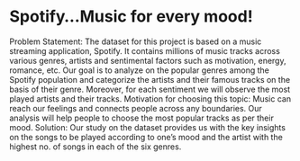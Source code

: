 # Spotify…Music for every mood!
Problem Statement: The dataset for this project is based on a music streaming application, Spotify. It contains millions of music tracks across various genres, artists and sentimental factors such as motivation, energy, romance, etc. Our goal is to analyze on the popular genres among the Spotify population and categorize the artists and their famous tracks on the basis of their genre. Moreover, for each sentiment we will observe the most played artists and their tracks.
Motivation for choosing this topic: Music can reach our feelings and connects people across any boundaries. Our analysis will help people to choose the most popular tracks as per their mood.
Solution: Our study on the dataset provides us with the key insights on the songs to be played according to one’s mood and the artist with the highest no. of songs in each of the six genres.
